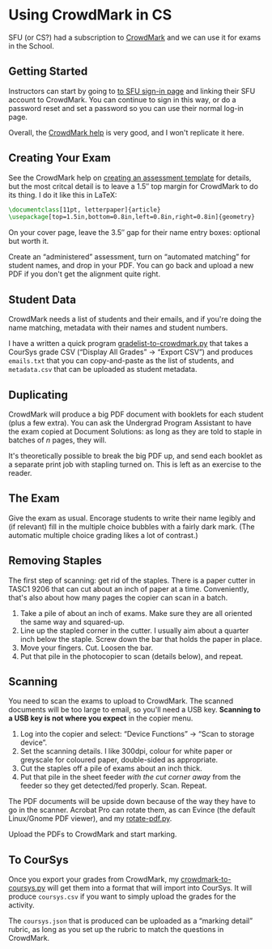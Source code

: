 # Using CrowdMark in CS

SFU (or CS?) had a subscription to [CrowdMark](https://crowdmark.com/) and we can use it for exams in the School.


## Getting Started

Instructors can start by going to [to SFU sign-in page](https://app.crowdmark.com/sign-in/sfu) and linking their SFU account to CrowdMark. You can continue to sign in this way, or do a password reset and set a password so you can use their normal log-in page.

Overall, the [CrowdMark help](https://crowdmark.com/help/) is very good, and I won't replicate it here.

## Creating Your Exam

See the CrowdMark help on [creating an assessment template](https://crowdmark.com/help/creating-an-assessment-template/) for details, but the most critcal detail is to leave a 1.5&Prime; top margin for CrowdMark to do its thing. I do it like this in LaTeX:

```latex
\documentclass[11pt, letterpaper]{article}
\usepackage[top=1.5in,bottom=0.8in,left=0.8in,right=0.8in]{geometry}
```

On your cover page, leave the 3.5&Prime; gap for their name entry boxes: optional but worth it.

Create an &ldquo;administered&rdquo; assessment, turn on &ldquo;automated matching&rdquo; for student names, and drop in your PDF. You can go back and upload a new PDF if you don't get the alignment quite right.


## Student Data

CrowdMark needs a list of students and their emails, and if you're doing the name matching, metadata with their names and student numbers.

I have a written a quick program [gradelist-to-crowdmark.py](crowdmark/gradelist-to-crowdmark.py) that takes a CourSys grade CSV (&ldquo;Display All Grades&rdquo; &rarr; &ldquo;Export CSV&rdquo;) and produces `emails.txt` that you can copy-and-paste as the list of students, and `metadata.csv` that can be uploaded as student metadata.


## Duplicating

CrowdMark will produce a big PDF document with booklets for each student (plus a few extra). You can ask the Undergrad Program Assistant to have the exam copied at Document Solutions: as long as they are told to staple in batches of *n* pages, they will.

It's theoretically possible to break the big PDF up, and send each booklet as a separate print job with stapling turned on. This is left as an exercise to the reader.


## The Exam

Give the exam as usual. Encorage students to write their name legibly and (if relevant) fill in the multiple choice bubbles with a fairly dark mark. (The automatic multiple choice grading likes a lot of contrast.)


## Removing Staples

The first step of scanning: get rid of the staples. There is a paper cutter in TASC1&nbsp;9206 that can cut about an inch of paper at a time. Conveniently, that's also about how many pages the copier can scan in a batch.

1. Take a pile of about an inch of exams. Make sure they are all oriented the same way and squared-up.
2. Line up the stapled corner in the cutter. I usually aim about a quarter inch below the staple. Screw down the bar that holds the paper in place.
3. Move your fingers. Cut. Loosen the bar.
4. Put that pile in the photocopier to scan (details below), and repeat.


## Scanning

You need to scan the exams to upload to CrowdMark. The scanned documents will be too large to email, so you'll need a USB key. **Scanning to a USB key is not where you expect** in the copier menu. 

1. Log into the copier and select: &ldquo;Device Functions&rdquo; &rarr; &ldquo;Scan to storage device&rdquo;.
2. Set the scanning details. I like 300dpi, colour for white paper or greyscale for coloured paper, double-sided as appropriate.
3. Cut the staples off a pile of exams about an inch thick.
4. Put that pile in the sheet feeder *with the cut corner away* from the feeder so they get detected/fed properly. Scan. Repeat.

The PDF documents will be upside down because of the way they have to go in the scanner. Acrobat Pro can rotate them, as can Evince (the default Linux/Gnome PDF viewer), and my [rotate-pdf.py](crowdmark/rotate-pdf.py).

Upload the PDFs to CrowdMark and start marking.


## To CourSys

Once you export your grades from CrowdMark, my [crowdmark-to-coursys.py](crowdmark/crowdmark-to-coursys.py) will get them into a format that will import into CourSys. It will produce `coursys.csv` if you want to simply upload the grades for the activity.

The `coursys.json` that is produced can be uploaded as a &ldquo;marking detail&rdquo; rubric, as long as you set up the rubric to match the questions in CrowdMark.





